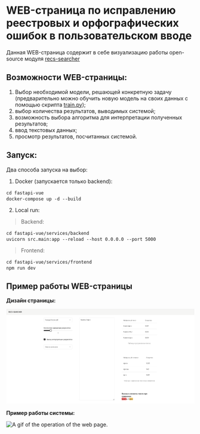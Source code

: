 # WEB-страница по исправлению реестровых и орфографических ошибок в пользовательском вводе

Данная WEB-страница содержит в себе визуализацию работы open-source модуля [recs-searcher](https://github.com/sheriff1max/recs-searcher)

## Возможности WEB-страницы:

1. Выбор необходимой модели, решающей конкретную задачу (предварительно можно обучить новую модель на своих данных с помощью скрипта [train.py](https://github.com/sheriff1max/web-recs-searcher/blob/main/fastapi-vue/services/backend/src/models/train.py));
2. выбор количества результатов, выводимых системой;
3. возможность выбора алгоритма для интерпретации полученных результатов;
4. ввод текстовых данных;
5. просмотр результатов, посчитанных системой.

## Запуск:

Два способа запуска на выбор:
1. Docker (запускается только backend):
```
cd fastapi-vue
docker-compose up -d --build
```

2. Local run:
> Backend:
```
cd fastapi-vue/services/backend
uvicorn src.main:app --reload --host 0.0.0.0 --port 5000
```
> Frontend:
```
cd fastapi-vue/services/frontend
npm run dev
```

## Пример работы WEB-страницы

**Дизайн страницы:**

![Main page](https://github.com/sheriff1max/web-recs-searcher/blob/main/doc/images/example.png)

**Пример работы системы:**

![A gif of the operation of the web page.](https://github.com/sheriff1max/web-recs-searcher/blob/main/doc/gifs/demo.gif)
